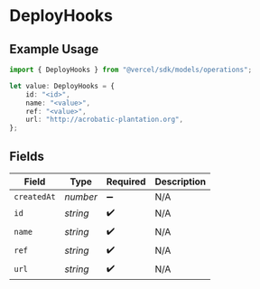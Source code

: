 # DeployHooks

## Example Usage

```typescript
import { DeployHooks } from "@vercel/sdk/models/operations";

let value: DeployHooks = {
    id: "<id>",
    name: "<value>",
    ref: "<value>",
    url: "http://acrobatic-plantation.org",
};
```

## Fields

| Field              | Type               | Required           | Description        |
| ------------------ | ------------------ | ------------------ | ------------------ |
| `createdAt`        | *number*           | :heavy_minus_sign: | N/A                |
| `id`               | *string*           | :heavy_check_mark: | N/A                |
| `name`             | *string*           | :heavy_check_mark: | N/A                |
| `ref`              | *string*           | :heavy_check_mark: | N/A                |
| `url`              | *string*           | :heavy_check_mark: | N/A                |